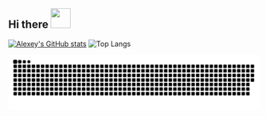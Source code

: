 ## Hi there <img src=https://github.com/Thoroldvix/Thoroldvix/assets/65923482/ba0efe0f-3031-4363-b00c-eb17898b698f width="40" height="40">

[![Alexey's GitHub stats](https://github-readme-stats-thoroldvix.vercel.app/api?username=thoroldvix&theme=transparent&hide_border=true&rank_icon=github)](https://github.com/anuraghazra/github-readme-stats)
![Top Langs](https://github-readme-stats.vercel.app/api/top-langs/?username=thoroldvix&layout=compact&theme=transparent&hide_border=true)

<picture>
  <source media="(prefers-color-scheme: dark)" srcset="https://raw.githubusercontent.com/thoroldvix/thoroldvix/output/github-contribution-grid-snake-dark.svg">
   <source media="(prefers-color-scheme: light)" srcset="https://raw.githubusercontent.com/thoroldvix/thoroldvix/output/github-contribution-grid-snake.svg">
  <img alt="github contribution grid snake animation" src="https://raw.githubusercontent.com/thoroldvix/thoroldvix/output/github-contribution-grid-snake.svg">
</picture>

